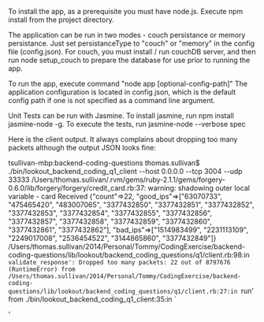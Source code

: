To install the app, as a prerequisite you must have node.js. Execute npm install from the project directory.

The application can be run in two modes - couch persistance or memory persistance. Just set persistanceType to "couch" or "memory" in the config file (config.json).
For couch, you must install / run couchDB server, and then run node setup_couch to prepare the database for use prior to running the app.

To run the app, execute command "node app [optional-config-path]" The application configuration is located
in config.json, which is the default config path if one is not specified as a command line argument.

Unit Tests can be run with Jasmine. To install jasmine, run npm install jasmine-node -g. To execute the tests, run jasmine-node --verbose spec

Here is the client output. It always complains about dropping too many packets although the output JSON looks fine:

tsullivan-mbp:backend-coding-questions thomas.sullivan$ ./bin/lookout_backend_coding_q1_client --host 0.0.0.0  --tcp 3004 --udp 33333
/Users/thomas.sullivan/.rvm/gems/ruby-2.1.1/gems/forgery-0.6.0/lib/forgery/forgery/credit_card.rb:37: warning: shadowing outer local variable - card
Received {"count"=>22, "good_ips"=>["63070733", "475465420", "483007065", "3377432850", "3377432851", "3377432852", "3377432853", "3377432854", "3377432855", "3377432856", "3377432857", "3377432858", "3377432859", "3377432860", "3377432861", "3377432862"], "bad_ips"=>["1514983499", "2231113109", "2249017008", "2536454522", "3144865860", "3377432849"]}
/Users/thomas.sullivan/2014/Personal/Tommy/CodingExercise/backend-coding-questions/lib/lookout/backend_coding_questions/q1/client.rb:98:in `validate_response': Dropped too many packets: 22 out of 8797676 (RuntimeError)
	from /Users/thomas.sullivan/2014/Personal/Tommy/CodingExercise/backend-coding-questions/lib/lookout/backend_coding_questions/q1/client.rb:27:in `run'
	from ./bin/lookout_backend_coding_q1_client:35:in `<main>'